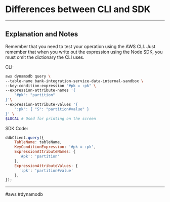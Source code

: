 # Differences between CLI and SDK

---
## Explanation and Notes
Remember that you need to test your operation using the AWS CLI. Just remember that when you write out the expression using the Node SDK, you must omit the dictionary the CLI uses.

CLI:
```Bash
aws dynamodb query \
--table-name bank-integration-service-data-internal-sandbox \
--key-condition-expression "#pk = :pk" \
--expression-attribute-names '{
    "#pk": "partition"
}'\
--expression-attribute-values '{
    ":pk": { "S": "partition#value" }
}' \
$LOCAL # Used for printing on the screen
```

SDK Code:
```JavaScript
ddbClient.query({
	TableName: tableName,
	KeyConditionExpression: '#pk = :pk',
	ExpressionAttributeNames: {
	  '#pk': 'partition'
	},
	ExpressionAttributeValues: {
	  ':pk': 'partition#value'
	},
});
```

---

#aws 
	#dynamodb 